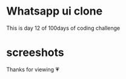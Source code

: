 # Whatsapp ui clone

This is day 12 of 100days of coding challenge

# screeshots

Thanks for viewing 💗

